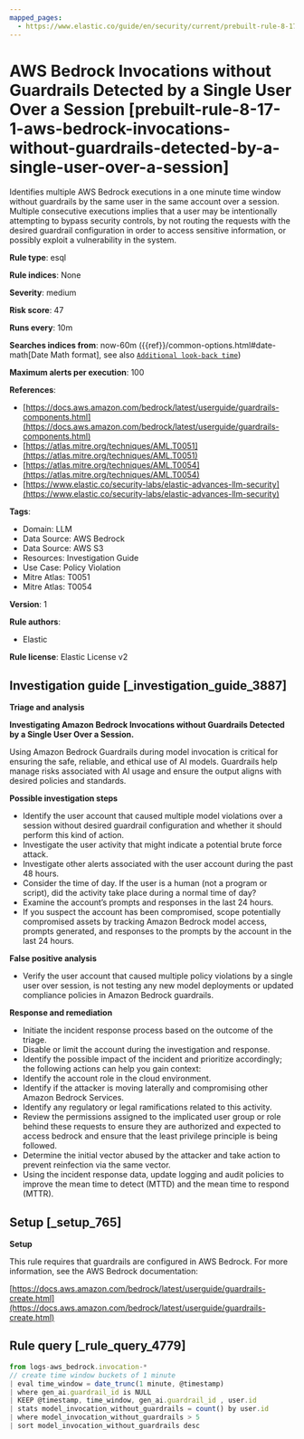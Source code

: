 ```yaml
---
mapped_pages:
  - https://www.elastic.co/guide/en/security/current/prebuilt-rule-8-17-1-aws-bedrock-invocations-without-guardrails-detected-by-a-single-user-over-a-session.html
---
```


# AWS Bedrock Invocations without Guardrails Detected by a Single User Over a Session [prebuilt-rule-8-17-1-aws-bedrock-invocations-without-guardrails-detected-by-a-single-user-over-a-session]

Identifies multiple AWS Bedrock executions in a one minute time window without guardrails by the same user in the same account over a session. Multiple consecutive executions implies that a user may be intentionally attempting to bypass security controls, by not routing the requests with the desired guardrail configuration in order to access sensitive information, or possibly exploit a vulnerability in the system.

**Rule type**: esql

**Rule indices**: None

**Severity**: medium

**Risk score**: 47

**Runs every**: 10m

**Searches indices from**: now-60m ({{ref}}/common-options.html#date-math[Date Math format], see also [`Additional look-back time`](docs-content://solutions/security/detect-and-alert/create-detection-rule.md#rule-schedule))

**Maximum alerts per execution**: 100

**References**:

* [https://docs.aws.amazon.com/bedrock/latest/userguide/guardrails-components.html](https://docs.aws.amazon.com/bedrock/latest/userguide/guardrails-components.html)
* [https://atlas.mitre.org/techniques/AML.T0051](https://atlas.mitre.org/techniques/AML.T0051)
* [https://atlas.mitre.org/techniques/AML.T0054](https://atlas.mitre.org/techniques/AML.T0054)
* [https://www.elastic.co/security-labs/elastic-advances-llm-security](https://www.elastic.co/security-labs/elastic-advances-llm-security)

**Tags**:

* Domain: LLM
* Data Source: AWS Bedrock
* Data Source: AWS S3
* Resources: Investigation Guide
* Use Case: Policy Violation
* Mitre Atlas: T0051
* Mitre Atlas: T0054

**Version**: 1

**Rule authors**:

* Elastic

**Rule license**: Elastic License v2

## Investigation guide [_investigation_guide_3887]

**Triage and analysis**

**Investigating Amazon Bedrock Invocations without Guardrails Detected by a Single User Over a Session.**

Using Amazon Bedrock Guardrails during model invocation is critical for ensuring the safe, reliable, and ethical use of AI models. Guardrails help manage risks associated with AI usage and ensure the output aligns with desired policies and standards.

**Possible investigation steps**

* Identify the user account that caused multiple model violations over a session without desired guardrail configuration and whether it should perform this kind of action.
* Investigate the user activity that might indicate a potential brute force attack.
* Investigate other alerts associated with the user account during the past 48 hours.
* Consider the time of day. If the user is a human (not a program or script), did the activity take place during a normal time of day?
* Examine the account’s prompts and responses in the last 24 hours.
* If you suspect the account has been compromised, scope potentially compromised assets by tracking Amazon Bedrock model access, prompts generated, and responses to the prompts by the account in the last 24 hours.

**False positive analysis**

* Verify the user account that caused multiple policy violations by a single user over session, is not testing any new model deployments or updated compliance policies in Amazon Bedrock guardrails.

**Response and remediation**

* Initiate the incident response process based on the outcome of the triage.
* Disable or limit the account during the investigation and response.
* Identify the possible impact of the incident and prioritize accordingly; the following actions can help you gain context:
* Identify the account role in the cloud environment.
* Identify if the attacker is moving laterally and compromising other Amazon Bedrock Services.
* Identify any regulatory or legal ramifications related to this activity.
* Review the permissions assigned to the implicated user group or role behind these requests to ensure they are authorized and expected to access bedrock and ensure that the least privilege principle is being followed.
* Determine the initial vector abused by the attacker and take action to prevent reinfection via the same vector.
* Using the incident response data, update logging and audit policies to improve the mean time to detect (MTTD) and the mean time to respond (MTTR).


## Setup [_setup_765]

**Setup**

This rule requires that guardrails are configured in AWS Bedrock. For more information, see the AWS Bedrock documentation:

[https://docs.aws.amazon.com/bedrock/latest/userguide/guardrails-create.html](https://docs.aws.amazon.com/bedrock/latest/userguide/guardrails-create.html)


## Rule query [_rule_query_4779]

```js
from logs-aws_bedrock.invocation-*
// create time window buckets of 1 minute
| eval time_window = date_trunc(1 minute, @timestamp)
| where gen_ai.guardrail_id is NULL
| KEEP @timestamp, time_window, gen_ai.guardrail_id , user.id
| stats model_invocation_without_guardrails = count() by user.id
| where model_invocation_without_guardrails > 5
| sort model_invocation_without_guardrails desc
```


